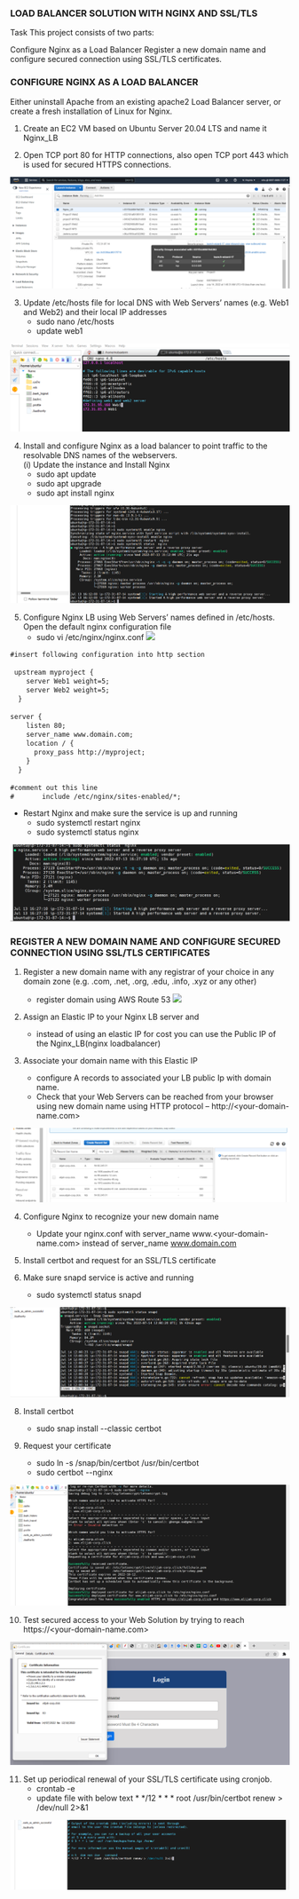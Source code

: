 ### LOAD BALANCER SOLUTION WITH NGINX AND SSL/TLS

Task
This project consists of two parts:  

Configure Nginx as a Load Balancer
Register a new domain name and configure secured connection using SSL/TLS certificates.

### CONFIGURE NGINX AS A LOAD BALANCER  

Either uninstall Apache from an existing apache2 Load Balancer server, or create a fresh installation of Linux for Nginx.

1. Create an EC2 VM based on Ubuntu Server 20.04 LTS and name it Nginx_LB 

2. Open TCP port 80 for HTTP connections, also open TCP port 443 which is used for secured HTTPS connections. 

![](image/project10_Nginx_LB_SpinUP.png)  

3. Update /etc/hosts file for local DNS with Web Servers’ names (e.g. Web1 and Web2) and their local IP addresses
    - sudo nano /etc/hosts
    - update web1 

![](image/project10_Nginx_LB_etc_host.png)  

4. Install and configure Nginx as a load balancer to point traffic to the resolvable DNS names of the webservers.  
(i) Update the instance and Install Nginx  
    - sudo apt update
    - sudo apt upgrade
    - sudo apt install nginx  

![](image/project10_Nginx_LB_UP_host.png)  

5.  Configure Nginx LB using Web Servers’ names defined in /etc/hosts. Open the default nginx configuration file
    - sudo vi /etc/nginx/nginx.conf
![](image/project10)
```
#insert following configuration into http section

 upstream myproject {
    server Web1 weight=5;
    server Web2 weight=5;
  }

server {
    listen 80;
    server_name www.domain.com;
    location / {
      proxy_pass http://myproject;
    }
  }

#comment out this line
#       include /etc/nginx/sites-enabled/*;
```  

- Restart Nginx and make sure the service is up and running
    - sudo systemctl restart nginx
    - sudo systemctl status nginx

![](image/project10_Nginx_LB_UP_verify.png)  


### REGISTER A NEW DOMAIN NAME AND CONFIGURE SECURED CONNECTION USING SSL/TLS CERTIFICATES  

1. Register a new domain name with any registrar of your choice in any domain zone (e.g. .com, .net, .org, .edu, .info, .xyz or any other)
    - register domain using AWS Route 53
    ![](image/project10)

2. Assign an Elastic IP to your Nginx LB server and 
    - instead of using an elastic IP for cost you can use the Public IP of the Nginx_LB(nginx loadbalancer)  

3. Associate your domain name with this Elastic IP
    - configure A records to associated your LB public Ip with domain name.
    - Check that your Web Servers can be reached from your browser using new domain name using HTTP protocol – http://<your-domain-name.com> 

![](image/project10_NginxA_Name.png) 

4. Configure Nginx to recognize your new domain name
    - Update your nginx.conf with server_name www.<your-domain-name.com> instead of server_name www.domain.com 
  

5. Install certbot and request for an SSL/TLS certificate  

6. Make sure snapd service is active and running
    - sudo systemctl status snapd

![](image/project10_Nginx_Snapd.png)  

8. Install certbot
    - sudo snap install --classic certbot  

9. Request your certificate  
    - sudo ln -s /snap/bin/certbot /usr/bin/certbot
    - sudo certbot --nginx  

![](image/project10_Nginx_TLS.png)

10. Test secured access to your Web Solution by trying to reach https://<your-domain-name.com>  

![](image/project10_Nginx_certificate.png)

11. Set up periodical renewal of your SSL/TLS certificate using cronjob.  
    - crontab -e
    - update file with below text * */12 * * *   root /usr/bin/certbot renew > /dev/null 2>&1  

![](image/project10_Nginx_cronjob.png)
